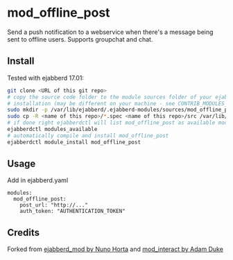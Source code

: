 # mod_offline_post

Send a push notification to a webservice when there's a message being sent to offline users.
Supports groupchat and chat.

## Install

Tested with ejabberd 17.01:
```bash
git clone <URL of this git repo>
# copy the source code folder to the module sources folder of your ejabberd
# installation (may be different on your machine - see CONTRIB_MODULES_PATH in /etc/ejaberd/ejabberdctl.cfg)
sudo mkdir -p /var/lib/ejabberd/.ejabberd-modules/sources/mod_offline_post
sudo cp -R <name of this repo>/*.spec <name of this repo>/src /var/lib/ejabberd/.ejabberd-modules/sources/mod_offline_post
# if done right ejabberdctl will list mod_offline_post as available module
ejabberdctl modules_available
# automatically compile and install mod_offline_post
ejabberdctl module_install mod_offline_post
```

## Usage

Add in ejabberd.yaml

~~~
modules:
  mod_offline_post:
    post_url: "http://..."
    auth_token: "AUTHENTICATION_TOKEN"
~~~

## Credits

Forked from [ejabberd_mod by Nuno Horta](https://github.com/nunohorta/ejabberd_mod) and [mod_interact by Adam Duke](https://github.com/adamvduke/mod_interact/)
